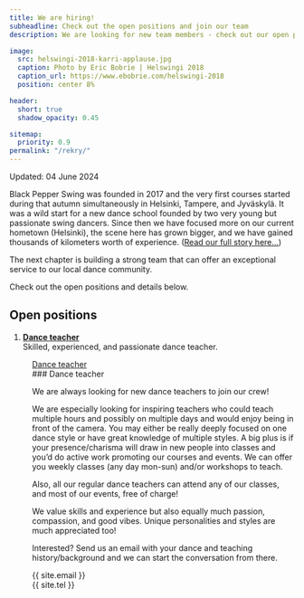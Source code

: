 ```yaml
---
title: We are hiring!
subheadline: Check out the open positions and join our team
description: We are looking for new team members - check out our open positions!

image:
  src: helswingi-2018-karri-applause.jpg
  caption: Photo by Eric Bobrie | Helswingi 2018
  caption_url: https://www.ebobrie.com/helswingi-2018
  position: center 8%

header:
  short: true
  shadow_opacity: 0.45

sitemap:
  priority: 0.9
permalink: "/rekry/"
---
```


Updated: 04 June 2024

Black Pepper Swing was founded in 2017 and the very first courses started during that autumn simultaneously in Helsinki, Tampere, and Jyväskylä. It was a wild start for a new dance school founded by two very young but passionate swing dancers. Since then we have focused more on our current hometown (Helsinki), the scene here has grown bigger, and we have gained thousands of kilometers worth of experience. ([Read our full story here...](/about-us))

The next chapter is building a strong team that can offer an exceptional service to our local dance community.

Check out the open positions and details below.


## Open positions

1. [**Dance teacher**](#teacher) \
Skilled, experienced, and passionate dance teacher.


<a name="teacher"></a>

<dl class="accordion" data-accordion>
  <dd class="accordion-navigation">
    <a href="#dance-teacher">Dance teacher</a>
<div id="dance-teacher" class="content" markdown="1">
### Dance teacher

We are always looking for new dance teachers to join our crew!

We are especially looking for inspiring teachers who could teach multiple hours and possibly on multiple days and would enjoy being in front of the camera. You may either be really deeply focused on one dance style or have great knowledge of multiple styles. A big plus is if your presence/charisma will draw in new people into classes and you’d do active work promoting our courses and events. We can offer you weekly classes (any day mon-sun) and/or workshops to teach.

Also, all our regular dance teachers can attend any of our classes, and most of our events, free of charge!

We value skills and experience but also equally much passion, compassion, and good vibes. Unique personalities and styles are much appreciated too!

Interested? Send us an email with your dance and teaching history/background and we can start the conversation from there.

{{ site.email }}  
{{ site.tel }}  
</div>

  </dd>
</dl>


